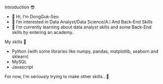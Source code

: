 Introduction 😎
- 👋 Hi, I’m DongGuk-Seo
- 👀 I’m interested in Data Analyst/Data Science/A.I And Back-End Skills 
- 🌱 I'm currently learning about data analyst skills and some Back-End skills by entering an academy.

My skills 🤖
- Python (with some libraries like numpy, pandas, matplotlib, seaborn and sklearn)
- MySQL
- Javascript

For now, I'm seriously trying to make other skills...🤯


<!---
DongGuk-Seo/DongGuk-Seo is a ✨ special ✨ repository because its `README.md` (this file) appears on your GitHub profile.
You can click the Preview link to take a look at your changes.
--->
